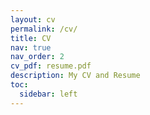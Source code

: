 ```yaml
---
layout: cv
permalink: /cv/
title: CV
nav: true
nav_order: 2
cv_pdf: resume.pdf
description: My CV and Resume
toc:
  sidebar: left
---
```

